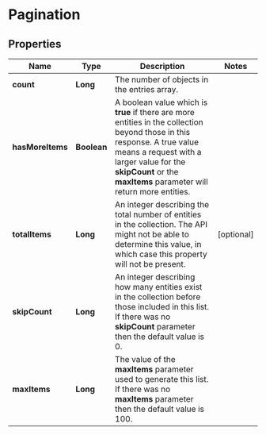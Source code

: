 
# Pagination

## Properties
Name | Type | Description | Notes
------------ | ------------- | ------------- | -------------
**count** | **Long** | The number of objects in the entries array.  | 
**hasMoreItems** | **Boolean** | A boolean value which is **true** if there are more entities in the collection beyond those in this response. A true value means a request with a larger value for the **skipCount** or the **maxItems** parameter will return more entities.  | 
**totalItems** | **Long** | An integer describing the total number of entities in the collection. The API might not be able to determine this value, in which case this property will not be present.  |  [optional]
**skipCount** | **Long** | An integer describing how many entities exist in the collection before those included in this list. If there was no **skipCount** parameter then the  default value is 0.  | 
**maxItems** | **Long** | The value of the **maxItems** parameter used to generate this list. If there was no **maxItems** parameter then the default value is 100.  | 



